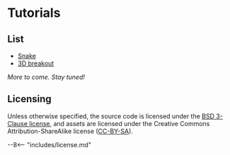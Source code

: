 # Tutorials

## List

* [Snake](./snake/index.md)
* [3D breakout](./3d-breakout/index.md)

*More to come. Stay tuned!*

## Licensing

Unless otherwise specified, the source code is licensed under the [BSD 3-Clause license](./LICENSE), and assets are licensed under the Creative Commons Attribution-ShareAlike license ([CC-BY-SA](https://creativecommons.org/licenses/by-sa/4.0/)).

--8<-- "includes/license.md"
